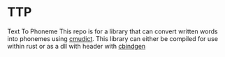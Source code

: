 # TTP
Text To Phoneme 
This repo is for a library that can convert written words into phonemes using [cmudict](https://github.com/cmusphinx/cmudict). This library can either be compiled for use within rust or as a dll with header with [cbindgen](https://github.com/mozilla/cbindgen)
